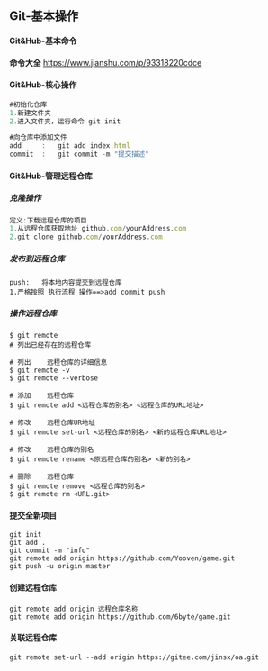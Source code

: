 ## Git-基本操作

#### Git&Hub-基本命令

**命令大全**		https://www.jianshu.com/p/93318220cdce

#### Git&Hub-核心操作

```js
#初始化仓库
1.新建文件夹
2.进入文件夹，运行命令 git init

#向仓库中添加文件
add		:	git add index.html
commit  : 	git commit -m "提交描述"
```



#### Git&Hub-管理远程仓库

##### 克隆操作

```js
定义:下载远程仓库的项目
1.从远程仓库获取地址 github.com/yourAddress.com
2.git clone github.com/yourAddress.com
```

##### 发布到远程仓库

```
push:	将本地内容提交到远程仓库
1.严格按照 执行流程 操作==>add commit push
```

##### 操作远程仓库

```GIT
$ git remote
# 列出已经存在的远程仓库

# 列出	远程仓库的详细信息
$ git remote -v
$ git remote --verbose

# 添加	远程仓库
$ git remote add <远程仓库的别名> <远程仓库的URL地址>

# 修改	远程仓库UR地址
$ git remote set-url <远程仓库的别名> <新的远程仓库URL地址>

# 修改	远程仓库的别名
$ git remote rename <原远程仓库的别名> <新的别名>

# 删除	远程仓库
$ git remote remove <远程仓库的别名>
$ git remote rm <URL.git>

```

#### 提交全新项目

```
git init
git add .
git commit -m "info"
git remote add origin https://github.com/Yooven/game.git
git push -u origin master
```

#### 创建远程仓库

```
git remote add origin 远程仓库名称
git remote add origin https://github.com/6byte/game.git

```

#### 关联远程仓库

```
git remote set-url --add origin https://gitee.com/jinsx/oa.git
```


